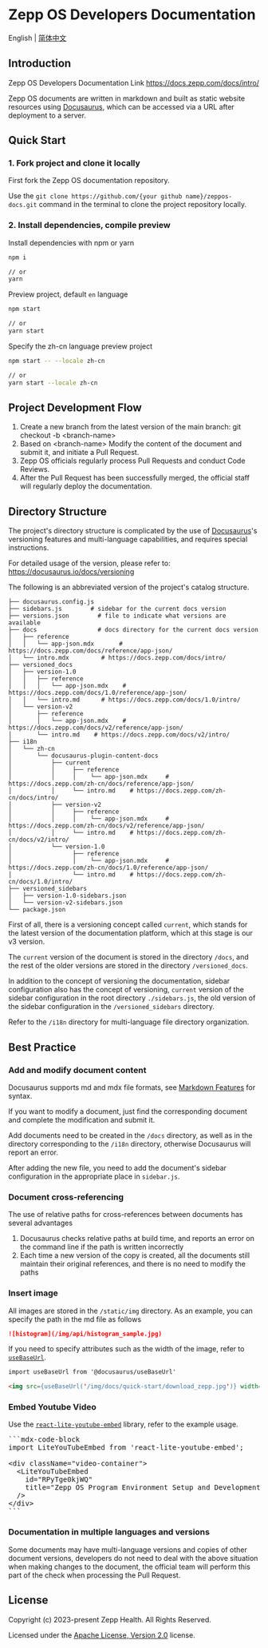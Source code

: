 # Zepp OS Developers Documentation

English | [简体中文](./README-cn.md)

## Introduction

Zepp OS Developers Documentation Link https://docs.zepp.com/docs/intro/

Zepp OS documents are written in markdown and built as static website resources using [Docusaurus](https://docusaurus.io/), which can be accessed via a URL after deployment to a server.

## Quick Start

### 1. Fork project and clone it locally

First fork the Zepp OS documentation repository.

Use the `git clone https://github.com/{your github name}/zeppos-docs.git` command in the terminal to clone the project repository locally.

### 2. Install dependencies, compile preview

Install dependencies with npm or yarn

```sh
npm i

// or
yarn
```

Preview project, default `en` language

```sh
npm start

// or
yarn start
```

Specify the zh-cn language preview project

```sh
npm start -- --locale zh-cn

// or
yarn start --locale zh-cn
```

## Project Development Flow

1. Create a new branch from the latest version of the main branch: git checkout -b \<branch-name\>
2. Based on \<branch-name\> Modify the content of the document and submit it, and initiate a Pull Request.
3. Zepp OS officials regularly process Pull Requests and conduct Code Reviews.
4. After the Pull Request has been successfully merged, the official staff will regularly deploy the documentation.

## Directory Structure

The project's directory structure is complicated by the use of [Docusaurus](https://docusaurus.io/)'s versioning features and multi-language capabilities, and requires special instructions.

For detailed usage of the version, please refer to: https://docusaurus.io/docs/versioning

The following is an abbreviated version of the project's catalog structure.

```tree
├── docusaurus.config.js
├── sidebars.js        # sidebar for the current docs version
├── versions.json        # file to indicate what versions are available
├── docs                 # docs directory for the current docs version
│   ├── reference
│   │   └── app-json.mdx       # https://docs.zepp.com/docs/reference/app-json/
│   └── intro.mdx         # https://docs.zepp.com/docs/intro/
├── versioned_docs
│   ├── version-1.0
│   │   ├── reference
│   │   │   └── app-json.mdx    # https://docs.zepp.com/docs/1.0/reference/app-json/
│   │   └── intro.md      # https://docs.zepp.com/docs/1.0/intro/
│   └── version-v2
│       ├── reference
│       │   └── app-json.mdx    # https://docs.zepp.com/docs/v2/reference/app-json/
│       └── intro.md    # https://docs.zepp.com/docs/v2/intro/
├── i18n
│   └── zh-cn
│       └── docusaurus-plugin-content-docs
│           ├── current
│           │     ├── reference
│           │     │    └── app-json.mdx     # https://docs.zepp.com/zh-cn/docs/reference/app-json/
│           │     └── intro.md    # https://docs.zepp.com/zh-cn/docs/intro/
│           ├── version-v2 
│           │     ├── reference
│           │     │    └── app-json.mdx     # https://docs.zepp.com/zh-cn/docs/v2/reference/app-json/
│           │     └── intro.md    # https://docs.zepp.com/zh-cn/docs/v2/intro/
│           └── version-1.0
│                 ├── reference
│                 │    └── app-json.mdx     # https://docs.zepp.com/zh-cn/docs/1.0/reference/app-json/
│                 └── intro.md    # https://docs.zepp.com/zh-cn/docs/1.0/intro/
├── versioned_sidebars
│   ├── version-1.0-sidebars.json
│   └── version-v2-sidebars.json
└── package.json
```

First of all, there is a versioning concept called `current`, which stands for the latest version of the documentation platform, which at this stage is our v3 version.

The `current` version of the document is stored in the directory `/docs`, and the rest of the older versions are stored in the directory `/versioned_docs`.

In addition to the concept of versioning the documentation, sidebar configuration also has the concept of versioning, `current` version of the sidebar configuration in the root directory `./sidebars.js`, the old version of the sidebar configuration in the `/versioned_sidebars` directory.

Refer to the `/i18n` directory for multi-language file directory organization.

## Best Practice

### Add and modify document content

Docusaurus supports md and mdx file formats, see [Markdown Features](https://docusaurus.io/docs/markdown-features) for syntax.

If you want to modify a document, just find the corresponding document and complete the modification and submit it.

Add documents need to be created in the `/docs` directory, as well as in the directory corresponding to the `/i18n` directory, otherwise Docusaurus will report an error.

After adding the new file, you need to add the document's sidebar configuration in the appropriate place in `sidebar.js`.

### Document cross-referencing

The use of relative paths for cross-references between documents has several advantages

1. Docusaurus checks relative paths at build time, and reports an error on the command line if the path is written incorrectly
1. Each time a new version of the copy is created, all the documents still maintain their original references, and there is no need to modify the paths

### Insert image

All images are stored in the `/static/img` directory. As an example, you can specify the path in the md file as follows

```md
![histogram](/img/api/histogram_sample.jpg)
```

If you need to specify attributes such as the width of the image, refer to [`useBaseUrl`](https://docusaurus.io/docs/docusaurus-core#useBaseUrl).

```markdown
import useBaseUrl from '@docusaurus/useBaseUrl'

<img src={useBaseUrl('/img/docs/quick-start/download_zepp.jpg')} width="300" title="download_zepp" />
```

### Embed Youtube Video

Use the [`react-lite-youtube-embed`](https://github.com/ibrahimcesar/react-lite-youtube-embed) library, refer to the example usage.

<pre>
```mdx-code-block
import LiteYouTubeEmbed from 'react-lite-youtube-embed';

&lt;div className="video-container">
  &lt;LiteYouTubeEmbed
    id="RPyTge0kjWQ"
    title="Zepp OS Program Environment Setup and Development Beginner's Guide"
  />
&lt;/div>
```
</pre>

### Documentation in multiple languages and versions

Some documents may have multi-language versions and copies of other document versions, developers do not need to deal with the above situation when making changes to the document, the official team will perform this part of the check when processing the Pull Request.

## License

Copyright (c) 2023-present Zepp Health. All Rights Reserved.

Licensed under the [Apache License, Version 2.0](LICENSE.txt) license.
